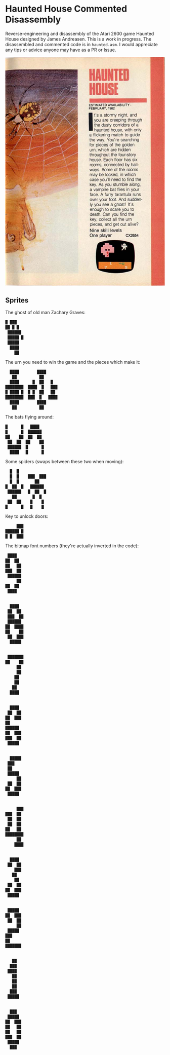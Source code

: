 # Haunted House Commented Disassembly

Reverse-engineering and disassembly of the Atari 2600 game Haunted House designed by James Andreasen. This is a work in progress. The disassembled and commented code is in `haunted.asm`. I would appreciate any tips or advice anyone may have as a PR or Issue.

![Haunted House](https://github.com/brandonrobertz/haunted_house_disassembly/blob/master/atari_catalog_haunted_house.jpg)


## Sprites

The ghost of old man Zachary Graves:


    █ ███
    ██ █ █
     ██████
     █████ █
     █████
      ████
        ██


The urn you need to win the game and the pieces which make it:

      ████        ████
       ██          ██
      ████      █  ██   █
    ████████  ████  █   ███
    █ ████ █  █ █  ██   ██
    ████████  ███  █   ████
      ████        ████
       ██          ██


The bats flying around:


    █      █   ████
    █      █  ██████
    ██    ██  ██  ██
     ██  ██  ██    ██
     ██████  █      █
      ████   █      █

Some spiders (swaps between these two when moving):


      █  █
      █  █    ███  ███
      █  █       ██
    █  ██  █   ██████
     ██████   █  ██  █
       ██       █  █
     ██  ██    █    █
    █      █   █    █


Key to unlock doors:


         ███
    ██████ █
    █ █  ███



The bitmap font numbers (they're actually inverted in the code):


     ████
    ██  ██
    ██   ██
    ███  ██
     ██████
         ██
    ██  ██
     ████


      ████
     ██  ██
     ███  ██
     ██████
    ██  ████
    ██    ██
     ██  ███
      █████


     ███████
    ██    ██
         ██
         ██
        ██
        ██
       ██
      ████


      ████
     ██  ██
    ██  ███
    ██
    ██████
    ██  ███
    ███  ██
     █████


      █████
     ███
     ██
     █████
         ██
     ██  ██
    ██  ███
     █████


         ███
    ███  ██
     ██  ██
     ██  ██
    ██   ██
    ████████
         ██
        ████


      ████
     ██  ██
        ███
       ██
        ██
     ██  ██
    ██  ███
     █████


     █████
    ██  ███
     ██  ██
         ██
     █████
    ███
    ██
    ███████


       ██
      ███
     ████
       ██
       ██
       ██
      ███
     █████


      ███
     █████
    ██  ███
    ██   ██
    ██   ██
    ███  ██
     █████
      ███


